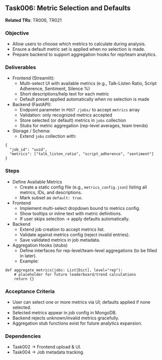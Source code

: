 ## Task006: Metric Selection and Defaults

**Related TRs**: TR006, TR021

### Objective
- Allow users to choose which metrics to calculate during analysis.
- Ensure a default metric set is applied when no selection is made.
- Prepare backend to support aggregation hooks for rep/team analytics.

### Deliverables
- Frontend (Streamlit):
  - Multi-select UI with available metrics (e.g., Talk-Listen Ratio, Script Adherence, Sentiment, Silence %)
  - Short descriptions/help text for each metric
  - Default preset applied automatically when no selection is made
- Backend (FastAPI):
  - Endpoint parameter in `POST /jobs/` to accept `metrics` array
  - Validation: only recognized metrics accepted
  - Store selected (or default) metrics in `jobs` collection
  - Stubs for metric aggregation (rep-level averages, team trends)
- Storage / Schema:
  - Extend `jobs` collection with:
```
{
  "job_id": "uuid",
  "metrics": ["talk_listen_ratio", "script_adherence", "sentiment"]
}
```

### Steps
- Define Available Metrics
  - Create a static config file (e.g., `metrics_config.json`) listing all metrics, IDs, and descriptions.
  - Mark subset as `default: true`.
- Frontend
  - Implement multi-select dropdown bound to metrics config.
  - Show tooltips or inline text with metric definitions.
  - If user skips selection → apply defaults automatically.
- Backend
  - Extend job creation to accept metrics list.
  - Validate against metrics config (reject invalid entries).
  - Save validated metrics in job metadata.
- Aggregation Hooks (stubs)
  - Define interfaces for rep-level/team-level aggregations (to be filled in later).
  - Example:
```
def aggregate_metrics(jobs: List[Dict], level="rep"):
    # placeholder for future leaderboard/trend calculations
    return {}
```

### Acceptance Criteria
- User can select one or more metrics via UI; defaults applied if none selected.
- Selected metrics appear in job config in MongoDB.
- Backend rejects unknown/invalid metrics gracefully.
- Aggregation stub functions exist for future analytics expansion.

### Dependencies
- Task002 → Frontend upload & UI.
- Task004 → Job metadata tracking.